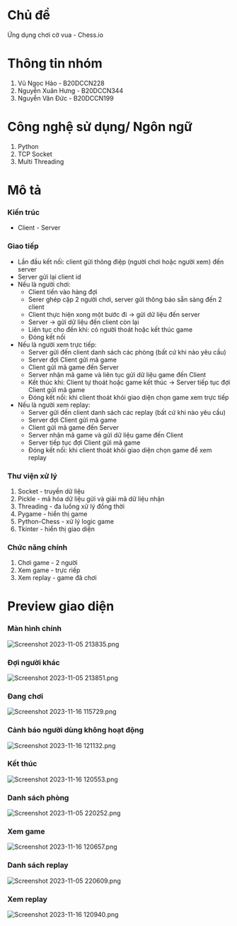 # Chủ đề
Ứng dụng chơi cờ vua - Chess.io

# Thông tin nhóm
1. Vũ Ngọc Hảo - B20DCCN228
2. Nguyễn Xuân Hưng - B20DCCN344
3. Nguyễn Văn Đức - B20DCCN199

# Công nghệ sử dụng/ Ngôn ngữ
1. Python
2. TCP Socket
3. Multi Threading

# Mô tả
### Kiến trúc
+ Client - Server
### Giao tiếp
+ Lần đầu kết nối: client gửi thông điệp (người chơi hoặc người xem) đến server
+ Server gửi lại client id
+ Nếu là người chơi:
  + Client tiến vào hàng đợi
  + Serer ghép cặp 2 người chơi, server gửi thông báo sẵn sàng đến 2 client
  + Client thực hiện xong một bước đi -> gửi dữ liệu đến server
  + Server -> gửi dữ liệu đến client còn lại
  + Liên tục cho đến khi: có người thoát hoặc kết thúc game
  + Đóng kết nối
+ Nếu là người xem trực tiếp:
  + Server gửi đến client danh sách các phòng (bất cứ khi nào yêu cầu)
  + Server đợi Client gửi mã game
  + Client gửi mã game đến Server
  + Server nhận mã game và liên tục gửi dữ liệu game đến Client
  + Kết thúc khi: Client tự thoát hoặc game kết thúc -> Server tiếp tục đợi Client gửi mã game
  + Đóng kết nối: khi client thoát khỏi giao diện chọn game xem trực tiếp
+ Nếu là người xem replay:
  + Server gửi đến client danh sách các replay (bất cứ khi nào yêu cầu)
  + Server đợi Client gửi mã game
  + Client gửi mã game đến Server
  + Server nhận mã game và gửi dữ liệu game đến Client
  + Server tiếp tục đợi Client gửi mã game
  + Đóng kết nối: khi client thoát khỏi giao diện chọn game để xem replay
### Thư viện xử lý
1. Socket - truyền dữ liệu
2. Pickle - mã hóa dữ liệu gửi và giải mã dữ liệu nhận
3. Threading - đa luồng xử lý đồng thời
4. Pygame - hiển thị game
5. Python-Chess - xử lý logic game
6. Tkinter - hiển thị giao diện
### Chức năng chính
1. Chơi game - 2 người
2. Xem game - trực riếp
3. Xem replay - game đã chơi

# Preview giao diện
### Màn hình chính
![Screenshot 2023-11-05 213835.png](demo_img%2FScreenshot%202023-11-05%20213835.png)
### Đợi người khác
![Screenshot 2023-11-05 213851.png](demo_img%2FScreenshot%202023-11-05%20213851.png)
### Đang chơi
![Screenshot 2023-11-16 115729.png](demo_img%2FScreenshot%202023-11-16%20115729.png)
### Cảnh báo người dùng không hoạt động
![Screenshot 2023-11-16 121132.png](demo_img%2FScreenshot%202023-11-16%20121132.png)
### Kết thúc
![Screenshot 2023-11-16 120553.png](demo_img%2FScreenshot%202023-11-16%20120553.png)
### Danh sách phòng
![Screenshot 2023-11-05 220252.png](demo_img%2FScreenshot%202023-11-05%20220252.png)
### Xem game
![Screenshot 2023-11-16 120657.png](demo_img%2FScreenshot%202023-11-16%20120657.png)
### Danh sách replay
![Screenshot 2023-11-05 220609.png](demo_img%2FScreenshot%202023-11-05%20220609.png)
### Xem replay
![Screenshot 2023-11-16 120940.png](demo_img%2FScreenshot%202023-11-16%20120940.png)